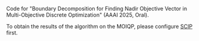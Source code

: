 Code for "Boundary Decomposition for Finding Nadir Objective Vector in Multi-Objective Discrete Optimization" (AAAI 2025, Oral).

To obtain the results of the algorithm on the MOIQP, please configure [SCIP](https://www.scipopt.org/scip/doc/html/INSTALL.php) first.

